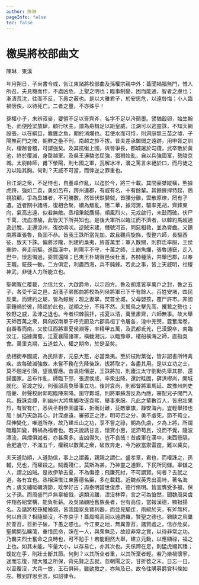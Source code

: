 ```yaml
---
author: 陈琳
pageInfo: false
toc: false
---
```


<div class="heti heti--vertical">

# 檄吳將校部曲文

陳琳　東漢

年月朔日，子尚書令彧，告江東諸將校部曲及孫權宗親中外：蓋聞禍福無門，惟人所召。夫見機而作，不處凶危，上聖之明也；臨事制變，困而能通，智者之慮也；漸漬荒沈，往而不反，下愚之蔽也。是以大雅君子，於安思危，以遠咎悔；小人臨禍懷佚，以待死亡。二者之量，不亦殊乎！

孫權小子，未辨菽麥，要領不足以膏齊斧，名字不足以洿簡墨。譬猶鷇卵，始生翰毛，而便陸梁放肆，顧行吠主。謂為舟楫足以距皇威，江湖可以逃靈誅，不知天網設張，以在綱目，爨鑊之魚，期於消爛也。若使水而可恃，則洞庭無三苗之墟，子陽無荊門之敗，朝鮮之壘不刊，南越之旍不拔。昔夫差承闔閭之遠跡，用申胥之訓兵，棲越會稽，可謂強矣。及其抗衡上國，與晉爭長，都城屠於勾踐，武卒散於黃池，終於覆滅，身罄越軍。及吳王濞驕恣屈強，猖猾始亂，自以兵強國富，勢陵京城。太尉帥師，甫下滎陽，則七國之軍，瓦解冰冸，濞之罵言未絕於口，而丹徒之刃以陷其胸。何則？天威不可當，而悖逆之罪重也。

且江湖之衆，不足恃也，自董卓作亂，以迄於今，將三十載。其間豪桀縱橫，熊據虎跱，強如二袁，勇如呂布，跨州連郡，有威有名，十有餘輩。其餘鋒捍特起，鸇視狼顧，爭為梟雄者，不可勝數。然皆伏鈇嬰鉞，首腰分離，雲散原燎，罔有孑遺。近者關中諸將，復相合聚，續為叛亂，阻二華，據河渭，驅率羌胡，齊鋒東向，氣高志遠，似若無敵。丞相秉鉞鷹揚，順風烈火，元戎啟行，未鼓而破。伏尸千萬，流血漂樐，此皆天下所共知也。是後大軍所以臨江而不濟者，以韓約馬超逋逸迸脫，走還涼州，復欲鳴吠。逆賊宋建，僭號河首，同惡相救，並為脣齒。又鎮南將軍張魯，負固不恭。皆我王誅所當先加。故且觀兵旋旆，復整六師，長驅西征，致天下誅。偏將涉隴，則建約梟夷，旍首萬里；軍入散關，則群氐率服，王侯豪帥，奔走前驅。進臨漢中，則陽平不守，十萬之師，土崩魚爛，張魯逋竄，走入巴中，懷恩悔過，委質還降；巴夷王朴胡賨邑侯杜濩，各帥種落，共舉巴郡，以奉王職。鉦鼓一動，二方俱定，利盡西海，兵不鈍鋒。若此之事，皆上天威明，社稷神武，非徒人力所能立也。

聖朝寬仁覆載，允信允文，大啟爵命，以示四方。魯及胡濩皆享萬戶之封，魯之五子，各受千室之邑，胡濩子弟部曲將校為列侯將軍已下千有餘人。百姓安堵，四民反業。而建約之屬，皆為鯨鯢；超之妻孥，焚首金城，父母嬰孩，覆尸許市。非國家鍾禍於彼，降福於此也，逆順之分，不得不然。夫鷙鳥之擊先高，攫鷙之勢也；牧野之威，孟津之退也。今者枳棘翦扞，戎夏以清，萬里肅齊，六師無事。故大舉天師百萬之衆，與匈奴南單于呼完廚及六郡烏桓丁令屠各，湟中羌僰，霆奮席卷，自壽春而南。又使征西將軍夏侯淵等，率精甲五萬，及武都氐羌，巴漢銳卒，南臨汶江，搤據庸蜀。江夏襄陽諸軍，橫截湘沅，以臨豫章，樓船橫海之師，直指吳會。萬里克期，五道並入，權之期命，於是至矣。

丞相銜奉國威，為民除害，元惡大憝，必當梟夷。至於枝附葉從，皆非詔書所特禽疾。故每破滅強敵，未嘗不務在先降後誅，拔將取才，各盡其用。是以立功之士，莫不翹足引領，望風響應。昔袁術僭逆，王誅將加，則廬江太守劉勳先舉其郡，還歸國家。呂布作亂，師臨下邳，張遼侯成，率衆出降，還討眭固，薛洪樛尚，開城就化。官渡之役，則張郃高奐舉事立功。後討袁尚，則都督將軍馬延、故豫州刺史陰夔、射聲校尉郭昭臨陣來降。圍守鄴城，則將軍蘇游反為內應，審配兄子開門入兵。既誅袁譚，則幽州大將焦觸攻逐袁熙，舉事來服。凡此之輩數百人，皆忠壯果烈，有智有仁，悉與丞相參圖畫策，折衝討難，芟敵搴旗，靜安海內，豈輕舉措也哉！誠乃天啟其心，計深慮遠，審邪正之津，明可否之分，勇不虛死，節不苟立，屈伸變化，唯道所存，故乃建丘山之功，享不訾之祿，朝為仇虜，夕為上將，所謂臨難知變，轉禍為福者也。若夫說誘甘言，懷寶小惠，泥滯苟且，沒而不覺，隨波漂流，與熛俱滅者，亦甚衆多。吉凶得失，豈不哀哉！昔歲軍在漢中，東西懸隔，合肥遺守，不滿五千，權親以數萬之衆，破敗奔走，今乃欲當禦雷霆，難以冀矣。

夫天道助順，人道助信，事上之謂義，親親之謂仁。盛孝章，君也，而權誅之，孫輔，兄也，而權殺之。賊義殘仁，莫斯為甚。乃神靈之逋罪，下民所同讎。辜讎之人，謂之凶賊。是故伊摯去夏，不為傷德；飛廉死紂，不可謂賢。何者？去就之道，各有宜也。丞相深惟江東舊德名臣，多在載籍。近魏叔英秀出高峙，著名海內；虞文繡砥礪清節，耽學好古；周泰明當世俊彥，德行脩明。皆宜膺受多福，保乂子孫。而周盛門戶無辜被戮，遺類流離，湮沒林莽，言之可為愴然，聞魏周榮虞仲翔各紹堂構，能負析薪。及吳諸顧陸舊族長者，世有高位，當報漢德，顯祖揚名。及諸將校孫權婚親，皆我國家良寶利器，而並見驅迮，雨絕於天，有斧無柯，何以自濟？相隨顛沒，不亦哀乎！蓋鳳鳴高岡以遠罻羅，賢聖之德也。鸋鴃之鳥巢於葦苕，苕折子破，下愚之惑也。今江東之地，無異葦苕，諸賢處之，信亦危矣。聖朝開弘曠蕩，重惜民命，誅在一人，與衆無忌，故設非常之賞，以待非常之功。乃霸夫烈士奮命之良時也，可不勉乎！若能翻然大舉，建立元勳，以應顯祿，福之上也。如其未能，笇量大小，以存易亡，亦其次也。夫係蹄在足，則猛虎絕其蹯；蝮蛇在手，則壯士斷其節。何則？以其所全者重，以其所棄者輕。若乃樂禍懷寧，迷而忘復，闇大雅之所保，背先賢之去就，忽朝陽之安，甘折苕之末，日忘一日，以至覆沒，大兵一放，玉石俱碎，雖欲救之，亦無及已。故令往購募爵賞科條如左。檄到詳思至言。如詔律令。

</div>
